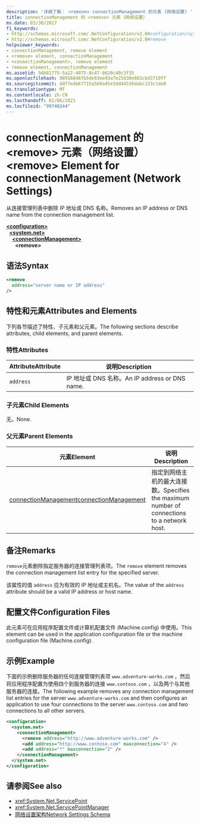 ```yaml
---
description: '详细了解： <remove> connectionManagement 的元素 (网络设置) '
title: connectionManagement 的 <remove> 元素（网络设置）
ms.date: 03/30/2017
f1_keywords:
- http://schemas.microsoft.com/.NetConfiguration/v2.0#configuration/system.net/connectionManagement/remove
- http://schemas.microsoft.com/.NetConfiguration/v2.0#remove
helpviewer_keywords:
- connectionManagement, remove element
- <remove> element, connectionManagement
- <connectionManagement>, remove element
- remove element, connectionManagement
ms.assetid: 94b81775-5a22-4975-8c47-8620c40c3f35
ms.openlocfilehash: 98916846fb5de93ee93a7e25530e983cbd3719ff
ms.sourcegitcommit: ddf7edb67715a5b9a45e3dd44536dabc153c1de0
ms.translationtype: MT
ms.contentlocale: zh-CN
ms.lasthandoff: 02/06/2021
ms.locfileid: "99740244"
---
```

# <a name="remove-element-for-connectionmanagement-network-settings"></a><span data-ttu-id="60f93-103">connectionManagement 的 \<remove> 元素（网络设置）</span><span class="sxs-lookup"><span data-stu-id="60f93-103">\<remove> Element for connectionManagement (Network Settings)</span></span>

<span data-ttu-id="60f93-104">从连接管理列表中删除 IP 地址或 DNS 名称。</span><span class="sxs-lookup"><span data-stu-id="60f93-104">Removes an IP address or DNS name from the connection management list.</span></span>  

[**\<configuration>**](../configuration-element.md)\
&nbsp;&nbsp;[**\<system.net>**](system-net-element-network-settings.md)\
&nbsp;&nbsp;&nbsp;&nbsp;[**\<connectionManagement>**](connectionmanagement-element-network-settings.md)\
&nbsp;&nbsp;&nbsp;&nbsp;&nbsp;&nbsp;**\<remove>**

## <a name="syntax"></a><span data-ttu-id="60f93-105">语法</span><span class="sxs-lookup"><span data-stu-id="60f93-105">Syntax</span></span>  
  
```xml  
<remove
  address="server name or IP address"
/>  
```  
  
## <a name="attributes-and-elements"></a><span data-ttu-id="60f93-106">特性和元素</span><span class="sxs-lookup"><span data-stu-id="60f93-106">Attributes and Elements</span></span>  

 <span data-ttu-id="60f93-107">下列各节描述了特性、子元素和父元素。</span><span class="sxs-lookup"><span data-stu-id="60f93-107">The following sections describe attributes, child elements, and parent elements.</span></span>  
  
### <a name="attributes"></a><span data-ttu-id="60f93-108">特性</span><span class="sxs-lookup"><span data-stu-id="60f93-108">Attributes</span></span>  
  
|<span data-ttu-id="60f93-109">**Attribute**</span><span class="sxs-lookup"><span data-stu-id="60f93-109">**Attribute**</span></span>|<span data-ttu-id="60f93-110">**说明**</span><span class="sxs-lookup"><span data-stu-id="60f93-110">**Description**</span></span>|  
|-------------------|---------------------|  
|`address`|<span data-ttu-id="60f93-111">IP 地址或 DNS 名称。</span><span class="sxs-lookup"><span data-stu-id="60f93-111">An IP address or DNS name.</span></span>|  
  
### <a name="child-elements"></a><span data-ttu-id="60f93-112">子元素</span><span class="sxs-lookup"><span data-stu-id="60f93-112">Child Elements</span></span>  

 <span data-ttu-id="60f93-113">无。</span><span class="sxs-lookup"><span data-stu-id="60f93-113">None.</span></span>  
  
### <a name="parent-elements"></a><span data-ttu-id="60f93-114">父元素</span><span class="sxs-lookup"><span data-stu-id="60f93-114">Parent Elements</span></span>  
  
|<span data-ttu-id="60f93-115">**元素**</span><span class="sxs-lookup"><span data-stu-id="60f93-115">**Element**</span></span>|<span data-ttu-id="60f93-116">**说明**</span><span class="sxs-lookup"><span data-stu-id="60f93-116">**Description**</span></span>|  
|-----------------|---------------------|  
|[<span data-ttu-id="60f93-117">connectionManagement</span><span class="sxs-lookup"><span data-stu-id="60f93-117">connectionManagement</span></span>](connectionmanagement-element-network-settings.md)|<span data-ttu-id="60f93-118">指定到网络主机的最大连接数。</span><span class="sxs-lookup"><span data-stu-id="60f93-118">Specifies the maximum number of connections to a network host.</span></span>|  
  
## <a name="remarks"></a><span data-ttu-id="60f93-119">备注</span><span class="sxs-lookup"><span data-stu-id="60f93-119">Remarks</span></span>  

 <span data-ttu-id="60f93-120">`remove`元素删除指定服务器的连接管理列表项。</span><span class="sxs-lookup"><span data-stu-id="60f93-120">The `remove` element removes the connection management list entry for the specified server.</span></span>  
  
 <span data-ttu-id="60f93-121">该属性的值 `address` 应为有效的 IP 地址或主机名。</span><span class="sxs-lookup"><span data-stu-id="60f93-121">The value of the `address` attribute should be a valid IP address or host name.</span></span>  
  
## <a name="configuration-files"></a><span data-ttu-id="60f93-122">配置文件</span><span class="sxs-lookup"><span data-stu-id="60f93-122">Configuration Files</span></span>  

 <span data-ttu-id="60f93-123">此元素可在应用程序配置文件或计算机配置文件 (Machine.config) 中使用。</span><span class="sxs-lookup"><span data-stu-id="60f93-123">This element can be used in the application configuration file or the machine configuration file (Machine.config).</span></span>  
  
## <a name="example"></a><span data-ttu-id="60f93-124">示例</span><span class="sxs-lookup"><span data-stu-id="60f93-124">Example</span></span>  

 <span data-ttu-id="60f93-125">下面的示例删除服务器的任何连接管理列表项 `www.adventure-works.com` ，然后将应用程序配置为使用四个到服务器的连接 `www.contoso.com` ，以及两个与其他服务器的连接。</span><span class="sxs-lookup"><span data-stu-id="60f93-125">The following example removes any connection management list entries for the server `www.adventure-works.com` and then configures an application to use four connections to the server `www.contoso.com` and two connections to all other servers.</span></span>  
  
```xml  
<configuration>  
  <system.net>  
    <connectionManagement>  
      <remove address="http://www.adventure-works.com" />  
      <add address="http://www.contoso.com" maxconnection="4" />  
      <add address="*" maxconnection="2" />  
    </connectionManagement>  
  </system.net>  
</configuration>  
```  
  
## <a name="see-also"></a><span data-ttu-id="60f93-126">请参阅</span><span class="sxs-lookup"><span data-stu-id="60f93-126">See also</span></span>

- <xref:System.Net.ServicePoint>
- <xref:System.Net.ServicePointManager>
- [<span data-ttu-id="60f93-127">网络设置架构</span><span class="sxs-lookup"><span data-stu-id="60f93-127">Network Settings Schema</span></span>](index.md)
